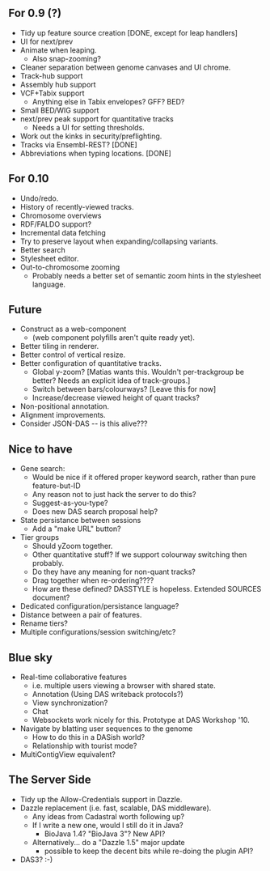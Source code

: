 For 0.9 (?)
-----------

  - Tidy up feature source creation [DONE, except for leap handlers]
  - UI for next/prev
  - Animate when leaping.
    + Also snap-zooming?
  - Cleaner separation between genome canvases and UI chrome.
  - Track-hub support
  - Assembly hub support
  - VCF+Tabix support
     - Anything else in Tabix envelopes?  GFF?  BED?
  - Small BED/WIG support
  - next/prev peak support for quantitative tracks
    + Needs a UI for setting thresholds.
  - Work out the kinks in security/preflighting.
  - Tracks via Ensembl-REST? [DONE]
  - Abbreviations when typing locations. [DONE]
 
For 0.10
--------
   
  - Undo/redo.  
  - History of recently-viewed tracks.
  - Chromosome overviews
  - RDF/FALDO support?
  - Incremental data fetching
  - Try to preserve layout when expanding/collapsing variants.
  - Better search
  - Stylesheet editor.
  - Out-to-chromosome zooming
    + Probably needs a better set of semantic zoom hints in the
      stylesheet language.  

Future
-------------

 - Construct as a web-component
   + (web component polyfills aren't quite ready yet).
 - Better tiling in renderer.
 - Better control of vertical resize.
 - Better configuration of quantitative tracks.
     + Global y-zoom? [Matias wants this.  Wouldn't per-trackgroup be better?  Needs an explicit idea of track-groups.]
     + Switch between bars/colourways? [Leave this for now]
     + Increase/decrease viewed height of quant tracks?
 - Non-positional annotation.
 - Alignment improvements.
 - Consider JSON-DAS -- is this alive???

Nice to have
------------

 - Gene search:
     + Would be nice if it offered proper keyword search, rather than pure feature-but-ID
     + Any reason not to just hack the server to do this?
     + Suggest-as-you-type?
     + Does new DAS search proposal help?
 - State persistance between sessions
     + Add a "make URL" button?
 - Tier groups
     + Should yZoom together.
     + Other quantitative stuff?  If we support colourway switching then probably.
     + Do they have any meaning for non-quant tracks?
     + Drag together when re-ordering????
     + How are these defined?  DASSTYLE is hopeless.  Extended SOURCES document?
 - Dedicated configuration/persistance language?
 - Distance between a pair of features.
 - Rename tiers?
 - Multiple configurations/session switching/etc?

Blue sky
--------
    
 - Real-time collaborative features
    + i.e. multiple users viewing a browser with shared state.
    + Annotation (Using DAS writeback protocols?)
    + View synchronization?
    + Chat 
    + Websockets work nicely for this.  Prototype at DAS Workshop '10.
 - Navigate by blatting user sequences to the genome
    + How to do this in a DASish world?
    + Relationship with tourist mode?
 - MultiContigView equivalent?

The Server Side
---------------
 
 - Tidy up the Allow-Credentials support in Dazzle.
 - Dazzle replacement (i.e. fast, scalable, DAS middleware).
    + Any ideas from Cadastral worth following up?
    + If I write a new one, would I still do it in Java?
        * BioJava 1.4?  "BioJava 3"?  New API?
    + Alternatively... do a "Dazzle 1.5" major update
        * possible to keep the decent bits while re-doing the plugin API?
 - DAS3? :-)
